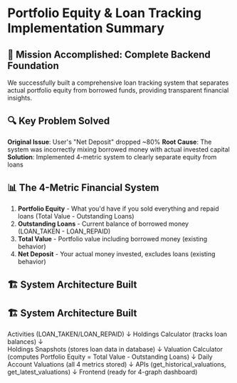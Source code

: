 # Portfolio Equity & Loan Tracking Implementation Summary

## 🎯 **Mission Accomplished: Complete Backend Foundation**

We successfully built a comprehensive loan tracking system that separates actual portfolio equity from borrowed funds, providing transparent financial insights.

## 🔍 **Key Problem Solved**

**Original Issue**: User's "Net Deposit" dropped ~80%
**Root Cause**: The system was incorrectly mixing borrowed money with actual invested capital
**Solution**: Implemented 4-metric system to clearly separate equity from loans

## 📊 **The 4-Metric Financial System**

1. **Portfolio Equity** - What you'd have if you sold everything and repaid loans (Total Value - Outstanding Loans)
2. **Outstanding Loans** - Current balance of borrowed money (LOAN_TAKEN - LOAN_REPAID)  
3. **Total Value** - Portfolio value including borrowed money (existing behavior)
4. **Net Deposit** - Your actual money invested, excludes loans (existing behavior)

## 🏗️ **System Architecture Built**

## 🏗️ **System Architecture Built**
Activities (LOAN_TAKEN/LOAN_REPAID) 
    ↓
Holdings Calculator (tracks loan balances)
    ↓  
Holdings Snapshots (stores loan data in database)
    ↓
Valuation Calculator (computes Portfolio Equity = Total Value - Outstanding Loans)
    ↓
Daily Account Valuations (all 4 metrics stored)
    ↓
APIs (get_historical_valuations, get_latest_valuations)
    ↓
Frontend (ready for 4-graph dashboard)
